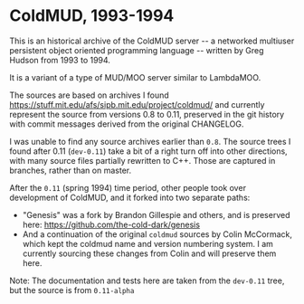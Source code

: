 # ColdMUD, 1993-1994

This is an historical archive of the ColdMUD server -- a networked
multiuser persistent object oriented programming language -- written
by Greg Hudson from 1993 to 1994.

It is a variant of a type of MUD/MOO server similar to LambdaMOO.

The sources are based on archives I found https://stuff.mit.edu/afs/sipb.mit.edu/project/coldmud/ and currently represent the source from versions 0.8 to 0.11, preserved in the git history with commit messages derived from the original CHANGELOG.

I was unable to find any source archives earlier than `0.8`. The source trees I found after 0.11 (`dev-0.11`) take a bit of a right turn off into other directions, with many source files partially rewritten to C++. Those are captured in branches, rather than on master.

After the `0.11` (spring 1994) time period, other people took over development of ColdMUD, and it forked into two separate paths:

  * "Genesis" was a fork by Brandon Gillespie and others, and is preserved here: https://github.com/the-cold-dark/genesis
  * And a continuation of the original `coldmud` sources by Colin McCormack, which kept the coldmud name and version numbering system. I am currently sourcing these changes from Colin and will preserve them here.

Note: The documentation and tests here are taken from the `dev-0.11` tree, but the source is from `0.11-alpha`
